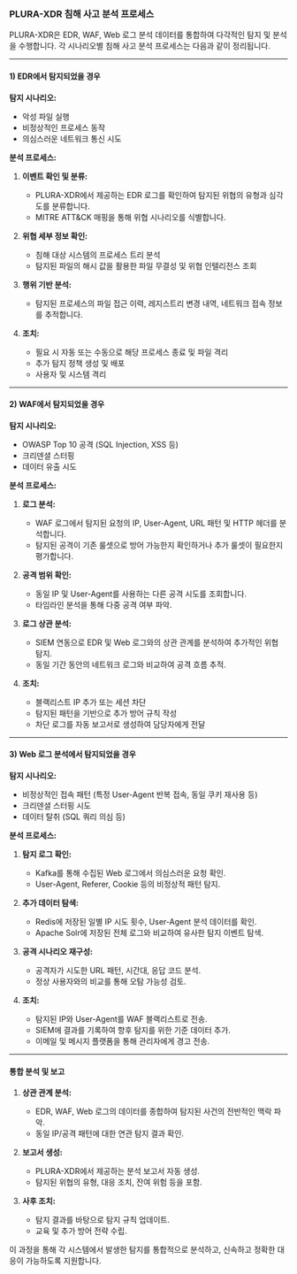 ### PLURA-XDR 침해 사고 분석 프로세스

PLURA-XDR은 EDR, WAF, Web 로그 분석 데이터를 통합하여 다각적인 탐지 및 분석을 수행합니다. 각 시나리오별 침해 사고 분석 프로세스는 다음과 같이 정리됩니다.

---

#### **1) EDR에서 탐지되었을 경우**

**탐지 시나리오:**
- 악성 파일 실행
- 비정상적인 프로세스 동작
- 의심스러운 네트워크 통신 시도

**분석 프로세스:**
1. **이벤트 확인 및 분류:**
   - PLURA-XDR에서 제공하는 EDR 로그를 확인하여 탐지된 위협의 유형과 심각도를 분류합니다.
   - MITRE ATT&CK 매핑을 통해 위협 시나리오를 식별합니다.

2. **위협 세부 정보 확인:**
   - 침해 대상 시스템의 프로세스 트리 분석
   - 탐지된 파일의 해시 값을 활용한 파일 무결성 및 위협 인텔리전스 조회

3. **행위 기반 분석:**
   - 탐지된 프로세스의 파일 접근 이력, 레지스트리 변경 내역, 네트워크 접속 정보를 추적합니다.

4. **조치:**
   - 필요 시 자동 또는 수동으로 해당 프로세스 종료 및 파일 격리
   - 추가 탐지 정책 생성 및 배포
   - 사용자 및 시스템 격리

---

#### **2) WAF에서 탐지되었을 경우**

**탐지 시나리오:**
- OWASP Top 10 공격 (SQL Injection, XSS 등)
- 크리덴셜 스터핑
- 데이터 유출 시도

**분석 프로세스:**
1. **로그 분석:**
   - WAF 로그에서 탐지된 요청의 IP, User-Agent, URL 패턴 및 HTTP 헤더를 분석합니다.
   - 탐지된 공격이 기존 룰셋으로 방어 가능한지 확인하거나 추가 룰셋이 필요한지 평가합니다.

2. **공격 범위 확인:**
   - 동일 IP 및 User-Agent를 사용하는 다른 공격 시도를 조회합니다.
   - 타임라인 분석을 통해 다중 공격 여부 파악.

3. **로그 상관 분석:**
   - SIEM 연동으로 EDR 및 Web 로그와의 상관 관계를 분석하여 추가적인 위협 탐지.
   - 동일 기간 동안의 네트워크 로그와 비교하여 공격 흐름 추적.

4. **조치:**
   - 블랙리스트 IP 추가 또는 세션 차단
   - 탐지된 패턴을 기반으로 추가 방어 규칙 작성
   - 차단 로그를 자동 보고서로 생성하여 담당자에게 전달

---

#### **3) Web 로그 분석에서 탐지되었을 경우**

**탐지 시나리오:**
- 비정상적인 접속 패턴 (특정 User-Agent 반복 접속, 동일 쿠키 재사용 등)
- 크리덴셜 스터핑 시도
- 데이터 탈취 (SQL 쿼리 의심 등)

**분석 프로세스:**
1. **탐지 로그 확인:**
   - Kafka를 통해 수집된 Web 로그에서 의심스러운 요청 확인.
   - User-Agent, Referer, Cookie 등의 비정상적 패턴 탐지.

2. **추가 데이터 탐색:**
   - Redis에 저장된 일별 IP 시도 횟수, User-Agent 분석 데이터를 확인.
   - Apache Solr에 저장된 전체 로그와 비교하여 유사한 탐지 이벤트 탐색.

3. **공격 시나리오 재구성:**
   - 공격자가 시도한 URL 패턴, 시간대, 응답 코드 분석.
   - 정상 사용자와의 비교를 통해 오탐 가능성 검토.

4. **조치:**
   - 탐지된 IP와 User-Agent를 WAF 블랙리스트로 전송.
   - SIEM에 결과를 기록하여 향후 탐지를 위한 기준 데이터 추가.
   - 이메일 및 메시지 플랫폼을 통해 관리자에게 경고 전송.

---

#### **통합 분석 및 보고**
1. **상관 관계 분석:**
   - EDR, WAF, Web 로그의 데이터를 종합하여 탐지된 사건의 전반적인 맥락 파악.
   - 동일 IP/공격 패턴에 대한 연관 탐지 결과 확인.

2. **보고서 생성:**
   - PLURA-XDR에서 제공하는 분석 보고서 자동 생성.
   - 탐지된 위협의 유형, 대응 조치, 잔여 위험 등을 포함.

3. **사후 조치:**
   - 탐지 결과를 바탕으로 탐지 규칙 업데이트.
   - 교육 및 추가 방어 전략 수립.

이 과정을 통해 각 시스템에서 발생한 탐지를 통합적으로 분석하고, 신속하고 정확한 대응이 가능하도록 지원합니다.
